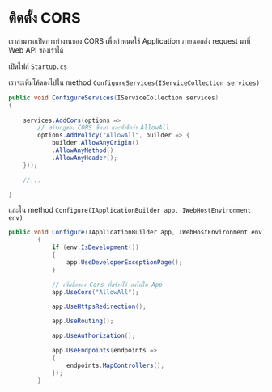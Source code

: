 
# ติดตั้ง CORS

เราสามารถเปิดการทำงานของ CORS เพื่อกำหนดใช้ Application ภายนอกส่ง request มาที่ Web API ของเราได้

เปิดไฟล์ `Startup.cs` 

เราจะเพิ่มโค้ดลงไปใน method `ConfigureServices(IServiceCollection services)`

```cs
public void ConfigureServices(IServiceCollection services)
{
    
    services.AddCors(options => 
        // สร้างกฏของ CORS ขึ้นมา และตั้งชื่อว่า AllowAll
        options.AddPolicy("AllowAll", builder => {
            builder.AllowAnyOrigin()
            .AllowAnyMethod()
            .AllowAnyHeader();
    }));

    //...

}
```

และไน method `Configure(IApplicationBuilder app, IWebHostEnvironment env)`

```cs
public void Configure(IApplicationBuilder app, IWebHostEnvironment env)
        {
            if (env.IsDevelopment())
            {
                app.UseDeveloperExceptionPage();
            }

            // เพิ่มชื่อของ Cors ที่สร้างไว้ ลงไปใน App
            app.UseCors("AllowAll");

            app.UseHttpsRedirection();

            app.UseRouting();

            app.UseAuthorization();

            app.UseEndpoints(endpoints =>
            {
                endpoints.MapControllers();
            });
        }
```